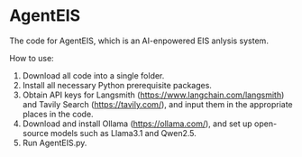 # AgentEIS
The code for AgentEIS, which is an AI-enpowered EIS anlysis system.

How to use:
1. Download all code into a single folder.
2. Install all necessary Python prerequisite packages.
3. Obtain API keys for Langsmith (https://www.langchain.com/langsmith) and Tavily Search (https://tavily.com/), and input them in the appropriate places in the code.
4. Download and install Ollama (https://ollama.com/), and set up open-source models such as Llama3.1 and Qwen2.5.
5. Run AgentEIS.py.
